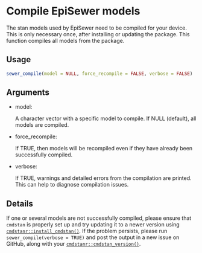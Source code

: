 # Compile EpiSewer models

The stan models used by EpiSewer need to be compiled for your device.
This is only necessary once, after installing or updating the package.
This function compiles all models from the package.

## Usage

``` r
sewer_compile(model = NULL, force_recompile = FALSE, verbose = FALSE)
```

## Arguments

- model:

  A character vector with a specific model to compile. If NULL
  (default), all models are compiled.

- force_recompile:

  If TRUE, then models will be recompiled even if they have already been
  successfully compiled.

- verbose:

  If TRUE, warnings and detailed errors from the compilation are
  printed. This can help to diagnose compilation issues.

## Details

If one or several models are not successfully compiled, please ensure
that `cmdstan` is properly set up and try updating it to a newer version
using
[`cmdstanr::install_cmdstan()`](https://mc-stan.org/cmdstanr/reference/install_cmdstan.html).
If the problem persists, please run `sewer_compile(verbose = TRUE)` and
post the output in a new issue on GitHub, along with your
[`cmdstanr::cmdstan_version()`](https://mc-stan.org/cmdstanr/reference/set_cmdstan_path.html).
